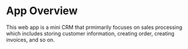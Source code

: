 # App Overview
This web app is a mini CRM that prmimarily focuses on sales processing which includes storing customer information, creating order, creating invoices, and so on.

